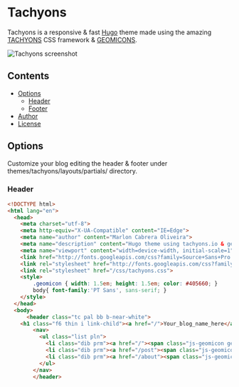 Tachyons
==========

Tachyons is a responsive & fast [Hugo](http://gohugo.io) theme made using the amazing [TACHYONS](http://www.tachyons.io) CSS framework & [GEOMICONS](http://geomicons.com).

![Tachyons screenshot](https://github.com/marloncabrera/tachyons/blob/master/images/tn.png)

## Contents

- [Options](#options)
  - [Header](#header)
  - [Footer](#footer)
- [Author](#author)
- [License](#license)

## Options

Customize your blog editing the header & footer under themes/tachyons/layouts/partials/ directory.


### Header

```html
<!DOCTYPE html>
<html lang="en">
  <head>
    <meta charset="utf-8">
    <meta http-equiv="X-UA-Compatible" content="IE=Edge">
    <meta name="author" content="Marlon Cabrera Oliveira">
    <meta name="description" content="Hugo theme using tachyons.io & geomicons.com">
    <meta name="viewport" content="width=device-width, initial-scale=1">
    <link href="http://fonts.googleapis.com/css?family=Source+Sans+Pro:400,700" rel="stylesheet">
    <link rel="stylesheet" href="http://fonts.googleapis.com/css?family=PT+Sans:400,700,400italic,700italic|PT+Mono&amp;subset=latin,cyrillic">
    <link rel="stylesheet" href="/css/tachyons.css">
    <style>
        .geomicon { width: 1.5em; height: 1.5em; color: #405660; }
        body{ font-family:'PT Sans', sans-serif; }
    </style>
  </head>
  <body>
      <header class="tc pal bb b-near-white">
    <h1 class="f6 thin i link-child"><a href="/">Your_blog_name_here</a></h1>
        <nav>
          <ul class="list pln">
            <li class="dib prm"><a href="/"><span class="js-geomicon geomicon" data-icon="home"></span>Home</a></li>
            <li class="dib prm"><a href="/post"><span class="js-geomicon geomicon" data-icon="compose"></span>Blog</a></li>
            <li class="dib prm"><a href="/about"><span class="js-geomicon geomicon" data-icon="user"></span>About</a></li>
          </ul>
        </nav>
        </header>
```



